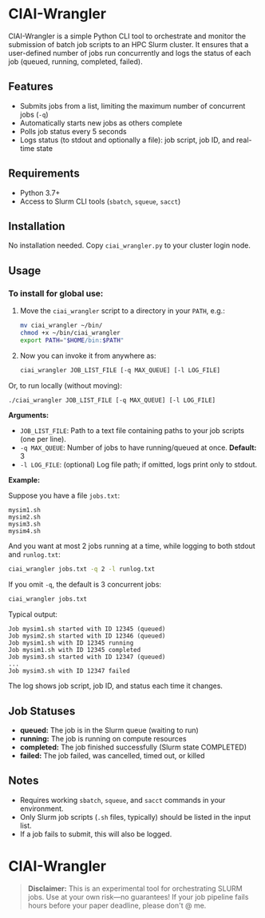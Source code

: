 # CIAI-Wrangler

CIAI-Wrangler is a simple Python CLI tool to orchestrate and monitor the submission of batch job scripts to an HPC Slurm cluster. It ensures that a user-defined number of jobs run concurrently and logs the status of each job (queued, running, completed, failed).

## Features
- Submits jobs from a list, limiting the maximum number of concurrent jobs (`-q`)
- Automatically starts new jobs as others complete
- Polls job status every 5 seconds
- Logs status (to stdout and optionally a file): job script, job ID, and real-time state

## Requirements
- Python 3.7+
- Access to Slurm CLI tools (`sbatch`, `squeue`, `sacct`)

## Installation
No installation needed. Copy `ciai_wrangler.py` to your cluster login node.

## Usage

### To install for global use:

1. Move the `ciai_wrangler` script to a directory in your `PATH`, e.g.:
   ```sh
   mv ciai_wrangler ~/bin/
   chmod +x ~/bin/ciai_wrangler
   export PATH="$HOME/bin:$PATH"
   ```
2. Now you can invoke it from anywhere as:
   ```sh
   ciai_wrangler JOB_LIST_FILE [-q MAX_QUEUE] [-l LOG_FILE]
   ```

Or, to run locally (without moving):
```sh
./ciai_wrangler JOB_LIST_FILE [-q MAX_QUEUE] [-l LOG_FILE]
```


**Arguments:**
- `JOB_LIST_FILE`: Path to a text file containing paths to your job scripts (one per line).
- `-q MAX_QUEUE`: Number of jobs to have running/queued at once. **Default:** 3
- `-l LOG_FILE`: (optional) Log file path; if omitted, logs print only to stdout.

**Example:**

Suppose you have a file `jobs.txt`:
```
mysim1.sh
mysim2.sh
mysim3.sh
mysim4.sh
```
And you want at most 2 jobs running at a time, while logging to both stdout and `runlog.txt`:



```sh
ciai_wrangler jobs.txt -q 2 -l runlog.txt
```

If you omit `-q`, the default is 3 concurrent jobs:

```sh
ciai_wrangler jobs.txt
```

Typical output:
```
Job mysim1.sh started with ID 12345 (queued)
Job mysim2.sh started with ID 12346 (queued)
Job mysim1.sh with ID 12345 running
Job mysim1.sh with ID 12345 completed
Job mysim3.sh started with ID 12347 (queued)
...
Job mysim3.sh with ID 12347 failed
```

The log shows job script, job ID, and status each time it changes.

## Job Statuses
- **queued:** The job is in the Slurm queue (waiting to run)
- **running:** The job is running on compute resources
- **completed:** The job finished successfully (Slurm state COMPLETED)
- **failed:** The job failed, was cancelled, timed out, or killed

## Notes
- Requires working `sbatch`, `squeue`, and `sacct` commands in your environment.
- Only Slurm job scripts (`.sh` files, typically) should be listed in the input list.
- If a job fails to submit, this will also be logged.
# CIAI-Wrangler

> **Disclaimer:**
> This is an experimental tool for orchestrating SLURM jobs. Use at your own risk—no guarantees! If your job pipeline fails hours before your paper deadline, please don't @ me.
